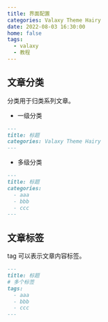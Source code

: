 ```yaml
---
title: 界面配置
categories: Valaxy Theme Hairy
date: 2022-08-03 16:30:00
home: false
tags:
  - valaxy
  - 教程
---
```


## 文章分类

分类用于归类系列文章。

- 一级分类

```md
---
title: 标题
categories: Valaxy Theme Hairy
---
```

- 多级分类

```md
---
title: 标题
categories: 
  - aaa
  - bbb
  - ccc
---
```

<!-- more -->

## 文章标签

tag 可以表示文章内容标签。

```md
---
title: 标题
# 多个标签
tags: 
  - aaa
  - bbb
  - ccc
---
```
